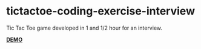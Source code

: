 # tictactoe-coding-exercise-interview
Tic Tac Toe game developed in 1 and 1/2 hour for an interview.

[**DEMO**](https://eriksenlezama.github.io/tictactoe-coding-exercise-interview/)
